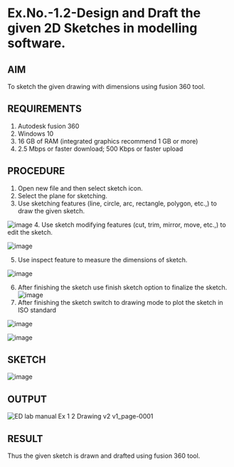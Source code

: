 # Ex.No.-1.2-Design and Draft the given 2D Sketches in modelling software.

## AIM
 To sketch the given drawing with dimensions using fusion 360 tool.
 
## REQUIREMENTS
 1. Autodesk fusion 360
 2. Windows 10
 3. 16 GB of RAM (integrated graphics recommend 1 GB or more)
 4. 2.5 Mbps or faster download; 500 Kbps or faster upload 
 
 ## PROCEDURE
 1.	Open new file and then select sketch icon.
 2.	Select the plane for sketching. 
 3.	Use sketching features (line, circle, arc, rectangle, polygon, etc.,) to draw the given sketch.
 
 ![image](https://user-images.githubusercontent.com/113594316/198232594-2187c1c1-4e85-437f-99f7-263bb1a3e968.png)
 4.	Use sketch modifying features (cut, trim, mirror, move, etc.,) to edit the sketch.
 
 ![image](https://user-images.githubusercontent.com/113594316/198232771-48e6582d-4410-430a-a9d4-70e400255580.png)
 
 5.	Use inspect feature to measure the dimensions of sketch.
 
 ![image](https://user-images.githubusercontent.com/113594316/198232845-1608e574-732c-44b2-9921-39e920b70e2e.png)
 
 6.	After finishing the sketch use finish sketch option to finalize the sketch.
 ![image](https://user-images.githubusercontent.com/113594316/198232907-8275f39c-9031-4cf4-b0c4-8eb568e477ab.png)
 7.	After finishing the sketch switch to drawing mode to plot the sketch in ISO standard
 
 ![image](https://user-images.githubusercontent.com/113594316/198232997-7172a35b-79a2-45e4-88a3-5e741b4d90ce.png)
 
 ![image](https://user-images.githubusercontent.com/113594316/198233011-28615257-fc2b-4c81-852a-49722c948e07.png)
 
 
 ## SKETCH
 ![image](https://user-images.githubusercontent.com/113594316/198233336-dd9f5c19-481b-486a-928a-99c32a732f89.png)

 ## OUTPUT
 ![ED lab manual Ex 1 2 Drawing v2 v1_page-0001](https://github.com/user-attachments/assets/9d03c5a2-5111-47bc-b46e-f9ade52ca484)

 
 ## RESULT
 Thus the given sketch is drawn and drafted using fusion 360 tool.
